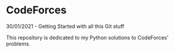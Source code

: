 # CodeForces
30/01/2021 - Getting Started with all this Git stuff

This repository is dedicated to my Python solutions to CodeForces' problems.

